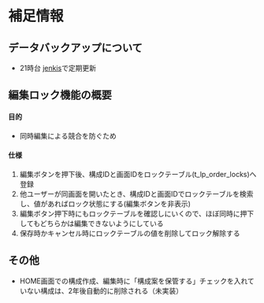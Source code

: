 # 補足情報

## データバックアップについて

- 21時台 [jenkis](http://192.168.11.170/view/%E5%95%86%E4%BA%BA%E3%82%AB%E3%83%AC%E3%83%B3%E3%83%80%E3%83%BC/job/%E3%80%90%E5%95%86%E4%BA%BA%E3%82%AB%E3%83%AC%E3%83%B3%E3%83%80%E3%83%BC%E3%80%91DB%E3%83%90%E3%83%83%E3%82%AF%E3%82%A2%E3%83%83%E3%83%97%E3%80%81users%E3%83%90%E3%83%83%E3%82%AF%E3%82%A2%E3%83%83%E3%83%97/)で定期更新


## 編集ロック機能の概要

#### 目的
- 同時編集による競合を防ぐため

#### 仕様

1. 編集ボタンを押下後、構成IDと画面IDをロックテーブル(t_lp_order_locks)へ登録
2. 他ユーザーが同画面を開いたとき、構成IDと画面IDでロックテーブルを検索し、値があればロック状態にする(編集ボタンを非表示)
3. 編集ボタン押下時にもロックテーブルを確認しにいくので、ほぼ同時に押下してもどちらかは編集できないようにしている
4. 保存時かキャンセル時にロックテーブルの値を削除してロック解除する


## その他

- HOME画面での構成作成、編集時に「構成案を保管する」チェックを入れていない構成は、2年後自動的に削除される（未実装）